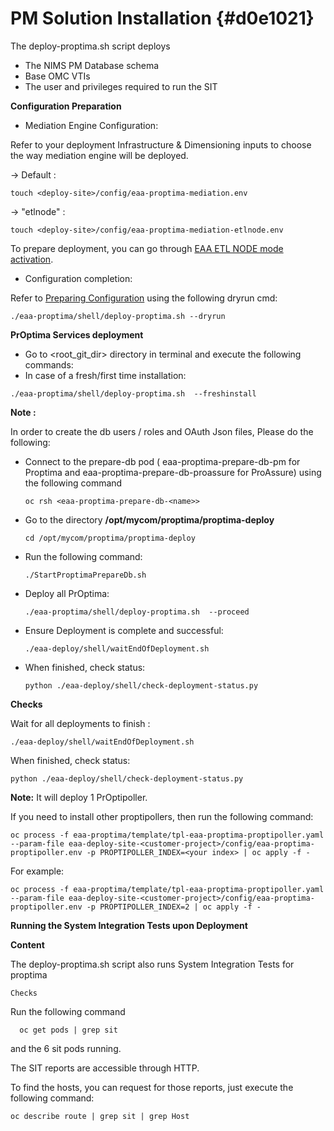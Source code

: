 # PM Solution Installation {#d0e1021}

The deploy-proptima.sh script deploys

-   The NIMS PM Database schema
-   Base OMC VTIs
-   The user and privileges required to run the SIT

**Configuration Preparation**

-   Mediation Engine Configuration:

Refer to your deployment Infrastructure & Dimensioning inputs to choose the way mediation engine will be deployed.

→ Default :

```
touch <deploy-site>/config/eaa-proptima-mediation.env
```

-\> "etlnode" :

```
touch <deploy-site>/config/eaa-proptima-mediation-etlnode.env
```

To prepare deployment, you can go through [EAA ETL NODE mode activation](appx_etl_node_mode_activation.md).

-   Configuration completion:

Refer to [Preparing Configuration](appendix_prop.md) using the following dryrun cmd:

```
./eaa-proptima/shell/deploy-proptima.sh --dryrun
```

 

**PrOptima Services deployment**

-   Go to <root\_git\_dir\> directory in terminal and execute the following commands:
-   In case of a fresh/first time installation:

```
./eaa-proptima/shell/deploy-proptima.sh  --freshinstall
```

**Note :**

In order to create the db users / roles and OAuth Json files, Please do the following:

-   Connect to the prepare-db pod \( eaa-proptima-prepare-db-pm for Proptima and eaa-proptima-prepare-db-proassure for ProAssure\) using the following command

    ```
    oc rsh <eaa-proptima-prepare-db-<name>>
    ```

-   Go to the directory **/opt/mycom/proptima/proptima-deploy** 

    ```
    cd /opt/mycom/proptima/proptima-deploy
    ```

-   Run the following command:

    ```
    ./StartProptimaPrepareDb.sh
    ```

-   Deploy all PrOptima:

    ```
    ./eaa-proptima/shell/deploy-proptima.sh  --proceed
    ```

-   Ensure Deployment is complete and successful:

    ```
    ./eaa-deploy/shell/waitEndOfDeployment.sh
    ```

-   When finished, check status:

    ```
    python ./eaa-deploy/shell/check-deployment-status.py
    ```


**Checks**

Wait for all deployments to finish :

```
./eaa-deploy/shell/waitEndOfDeployment.sh
```

When finished, check status:

```
python ./eaa-deploy/shell/check-deployment-status.py
```

**Note:** It will deploy 1 PrOptipoller.

If you need to install other proptipollers, then run the following command:

```
oc process -f eaa-proptima/template/tpl-eaa-proptima-proptipoller.yaml --param-file eaa-deploy-site-<customer-project>/config/eaa-proptima-proptipoller.env -p PROPTIPOLLER_INDEX=<your index> | oc apply -f -
```

For example:

```
oc process -f eaa-proptima/template/tpl-eaa-proptima-proptipoller.yaml --param-file eaa-deploy-site-<customer-project>/config/eaa-proptima-proptipoller.env -p PROPTIPOLLER_INDEX=2 | oc apply -f -
```

**Running the System Integration Tests upon Deployment**

**Content**

The deploy-proptima.sh script also runs System Integration Tests for proptima

```
Checks
```

Run the following command

```
  oc get pods | grep sit
```

and the 6 sit pods running.

The SIT reports are accessible through HTTP.

To find the hosts, you can request for those reports, just execute the following command:

```
oc describe route | grep sit | grep Host
```

